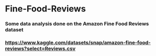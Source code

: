 # Fine-Food-Reviews
### Some data analysis done on the Amazon Fine Food Reviews dataset
### https://www.kaggle.com/datasets/snap/amazon-fine-food-reviews?select=Reviews.csv
